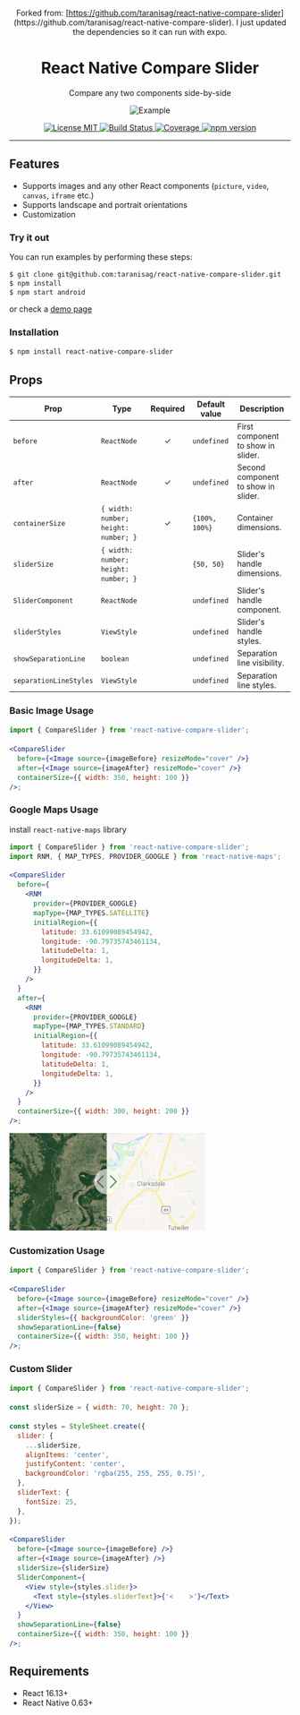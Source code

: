 <div align="center">
  <p>Forked from: [<a href="https://www.npmjs.com/package/react-native-compare-slider">https://github.com/taranisag/react-native-compare-slider</a>](https://github.com/taranisag/react-native-compare-slider). I just updated the dependencies so it can run with expo.</p>
  <h1>React Native Compare Slider</h1>
  <p>Compare any two components side-by-side</p>

![Example](./examples/assets/images/slider-teaser.gif)

<a href="https://github.com/taranisag/react-native-compare-slider/blob/master/LICENSE">
<img src="https://img.shields.io/npm/l/react-compare-slider.svg" alt="License MIT" />
</a>
<a href="https://github.com/taranisag/react-native-compare-slider">
<img src="https://travis-ci.com/taranisag/react-native-compare-slider.svg?branch=master" alt="Build Status" />
</a>
<a href="https://coveralls.io/github/taranisag/react-native-compare-slider?branch=master">
<img src="https://coveralls.io/repos/github/taranisag/react-native-compare-slider/badge.svg?branch=master" alt="Coverage" />
</a>
<a href="https://www.npmjs.com/package/react-native-compare-slider">
<img src="https://img.shields.io/npm/v/react-native-compare-slider.svg" alt="npm version" />
</a>
</div>

---

## Features

- Supports images and any other React components (`picture`, `video`, `canvas`, `iframe` etc.)
- Supports landscape and portrait orientations
- Customization

### Try it out

You can run examples by performing these steps:

```
$ git clone git@github.com:taranisag/react-native-compare-slider.git
$ npm install
$ npm start android
```

or check a [demo page](https://snack.expo.io/@taranis/react-native-compare-slider)

### Installation

```sh
$ npm install react-native-compare-slider
```

## Props

| Prop                   | Type                                 | Required | Default value  | Description                         |
| ---------------------- | ------------------------------------ | :------: | -------------- | ----------------------------------- |
| `before`               | `ReactNode`                          |    ✓     | `undefined`    | First component to show in slider.  |
| `after`                | `ReactNode`                          |    ✓     | `undefined`    | Second component to show in slider. |
| `containerSize`        | `{ width: number; height: number; }` |    ✓     | `{100%, 100%}` | Container dimensions.               |
| `sliderSize`           | `{ width: number; height: number; }` |          | `{50, 50}`     | Slider's handle dimensions.         |
| `SliderComponent`      | `ReactNode`                          |          | `undefined`    | Slider's handle component.          |
| `sliderStyles`         | `ViewStyle`                          |          | `undefined`    | Slider's handle styles.             |
| `showSeparationLine`   | `boolean`                            |          | `undefined`    | Separation line visibility.         |
| `separationLineStyles` | `ViewStyle`                          |          | `undefined`    | Separation line styles.             |

### Basic Image Usage

```jsx
import { CompareSlider } from 'react-native-compare-slider';

<CompareSlider
  before={<Image source={imageBefore} resizeMode="cover" />}
  after={<Image source={imageAfter} resizeMode="cover" />}
  containerSize={{ width: 350, height: 100 }}
/>;
```

### Google Maps Usage

install `react-native-maps` library

```jsx
import { CompareSlider } from 'react-native-compare-slider';
import RNM, { MAP_TYPES, PROVIDER_GOOGLE } from 'react-native-maps';

<CompareSlider
  before={
    <RNM
      provider={PROVIDER_GOOGLE}
      mapType={MAP_TYPES.SATELLITE}
      initialRegion={{
        latitude: 33.61099089454942,
        longitude: -90.79735743461134,
        latitudeDelta: 1,
        longitudeDelta: 1,
      }}
    />
  }
  after={
    <RNM
      provider={PROVIDER_GOOGLE}
      mapType={MAP_TYPES.STANDARD}
      initialRegion={{
        latitude: 33.61099089454942,
        longitude: -90.79735743461134,
        latitudeDelta: 1,
        longitudeDelta: 1,
      }}
    />
  }
  containerSize={{ width: 300, height: 200 }}
/>;
```

![Example](./examples/assets/images/slider-map.gif)

### Customization Usage

```jsx
import { CompareSlider } from 'react-native-compare-slider';

<CompareSlider
  before={<Image source={imageBefore} resizeMode="cover" />}
  after={<Image source={imageAfter} resizeMode="cover" />}
  sliderStyles={{ backgroundColor: 'green' }}
  showSeparationLine={false}
  containerSize={{ width: 350, height: 100 }}
/>;
```

### Custom Slider

```jsx
import { CompareSlider } from 'react-native-compare-slider';

const sliderSize = { width: 70, height: 70 };

const styles = StyleSheet.create({
  slider: {
    ...sliderSize,
    alignItems: 'center',
    justifyContent: 'center',
    backgroundColor: 'rgba(255, 255, 255, 0.75)',
  },
  sliderText: {
    fontSize: 25,
  },
});

<CompareSlider
  before={<Image source={imageBefore} />}
  after={<Image source={imageAfter} />}
  sliderSize={sliderSize}
  SliderComponent={
    <View style={styles.slider}>
      <Text style={styles.sliderText}>{'<    >'}</Text>
    </View>
  }
  showSeparationLine={false}
  containerSize={{ width: 350, height: 100 }}
/>;
```

## Requirements

- React 16.13+
- React Native 0.63+
